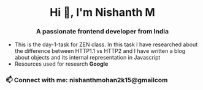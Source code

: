 <h1 align="center">Hi 👋, I'm Nishanth M</h1>
<h3 align="center">A passionate frontend developer from India</h3>

-  This is the day-1-task for ZEN class. In this task I have researched about the difference between HTTP1.1 vs HTTP2 and I have written a blog about objects and its internal representation in Javascript
-  Resources used for research **Google**

<h3 align="left">📫 Connect with me: nishanthmohan2k15@gmailcom</h3>
<p align="left">
</p>
